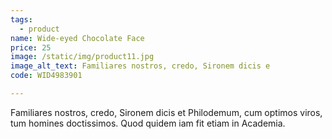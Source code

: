 ```yaml
---
tags:
  - product
name: Wide-eyed Chocolate Face
price: 25
image: /static/img/product11.jpg
image_alt_text: Familiares nostros, credo, Sironem dicis e
code: WID4983901

---
```

Familiares nostros, credo, Sironem dicis et Philodemum, cum optimos viros, tum homines doctissimos. Quod quidem iam fit etiam in Academia.
